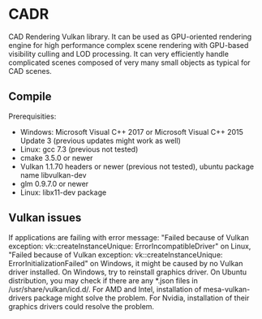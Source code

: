 # CADR
CAD Rendering Vulkan library. It can be used as GPU-oriented rendering engine
for high performance complex scene rendering with GPU-based visibility culling
and LOD processing. It can very efficiently handle complicated scenes composed
of very many small objects as typical for CAD scenes.

## Compile

Prerequisities:
* Windows: Microsoft Visual C++ 2017 or
           Microsoft Visual C++ 2015 Update 3 (previous updates might work as well)
* Linux: gcc 7.3 (previous not tested)
* cmake 3.5.0 or newer
* Vulkan 1.1.70 headers or newer (previous not tested), ubuntu package name libvulkan-dev
* glm 0.9.7.0 or newer
* Linux: libx11-dev package

## Vulkan issues
If applications are failing with error message:
"Failed because of Vulkan exception: vk::createInstanceUnique: ErrorIncompatibleDriver" on Linux,
"Failed because of Vulkan exception: vk::createInstanceUnique: ErrorInitializationFailed" on Windows,
it might be caused by no Vulkan driver installed. On Windows, try to reinstall graphics driver.
On Ubuntu distribution, you may check if there are any *.json files in /usr/share/vulkan/icd.d/.
For AMD and Intel, installation of mesa-vulkan-drivers package might solve the problem.
For Nvidia, installation of their graphics drivers could resolve the problem.
